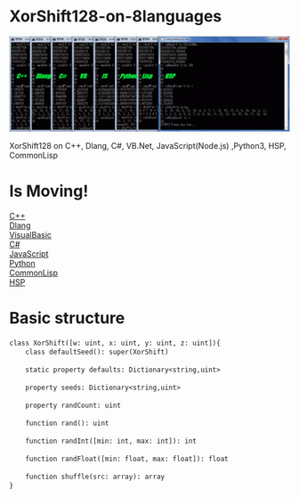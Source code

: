 # XorShift128-on-8languages

![AllConcole!!!!!](https://github.com/yosgspec/XorShift128-on-8languages/blob/master/XorShiftTest.PNG)
  
  
XorShift128 on C++, Dlang, C#, VB.Net, JavaScript(Node.js) ,Python3, HSP, CommonLisp
# Is Moving!
[C++](http://rextester.com/EYPFX86053)  
[Dlang](http://rextester.com/QIFR22984)  
[VisualBasic](https://dotnetfiddle.net/ZLrOaR)  
[C#](https://dotnetfiddle.net/mlhumR)  
[JavaScript](https://paiza.io/projects/_K5qiZpBb-0l2C-oghF0Rw)  
[Python](http://rextester.com/FQDO96576)  
[CommonLisp](http://rextester.com/TRDUW96330)  
[HSP](http://hsproom.me/program/view/?p=206)  

# Basic structure

    class XorShift([w: uint, x: uint, y: uint, z: uint]){
        class defaultSeed(): super(XorShift)
        
        static property defaults: Dictionary<string,uint>
        
        property seeds: Dictionary<string,uint>
        
        property randCount: uint
        
        function rand(): uint
        
        function randInt([min: int, max: int]): int
        
        function randFloat([min: float, max: float]): float
        
        function shuffle(src: array): array
    }
